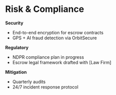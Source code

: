 # Risk & Compliance

**Security**  
- End-to-end encryption for escrow contracts  
- GPS + AI fraud detection via OrbitSecure  

**Regulatory**  
- NDPR compliance plan in progress  
- Escrow legal framework drafted with [Law Firm]  

**Mitigation**  
- Quarterly audits  
- 24/7 incident response protocol
